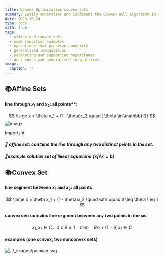 ```yaml
---
title: Convex Optimization-convex sets
summary: Easily understand and implement the Convex Hull algorithm in computational geometry.
date: 2023-10-24
type: docs
math: true
tags:
  - affine and convex sets
  - some important examples
  - operations that preserve convexity
  - generalized inequalities
  - separating and supporting hyperplanes
  - dual cones and generalized inequalities
image:
  caption: ''
---
```




## 📚Affine Sets



#### line through $x_1$ and $x_2$: all points**:
$$
\large   x = \theta x_1 + (1 - \theta)x_2,\quad ( \theta \in \mathbb{R})
$$
![image](https://github.com/user-attachments/assets/eeb22ef6-2093-4a9f-a2ed-4e38d1acecf4)
> [!IMPORTANT]
>
> ##### 🚀 affine set: contains the line through any two distinct points in the set.
>
> ##### 🚀example solution set of linear equations  {${x| Ax = b}$}

## 📚Convex Set
#### line segment between $x_1$ and $x_2$: all points

$$
\large   x = \theta x_1 + (1 - \theta)x_2,\quad with \quad 0 \leq \theta \leq 1
$$

#### convex set: contains line segment between any two points in the set

$$
x_1, x_2 \in C ，0 \leq \theta \leq 1 \quad then \quad \theta x_1 + (1 - \theta) x_2 \in C
$$

#### examples (one convex, two nonconvex sets)

![../_images/pacman.svg](https://zh.d2l.ai/_images/pacman.svg)
